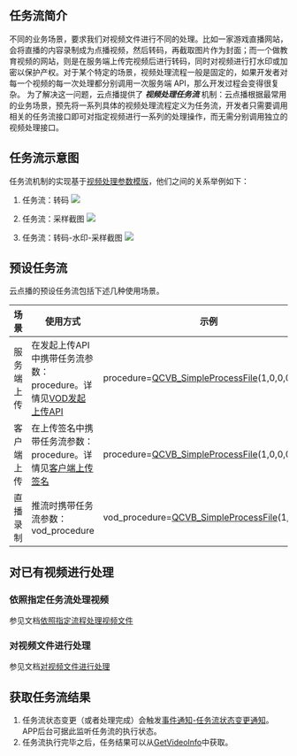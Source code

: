 ## 任务流简介

不同的业务场景，要求我们对视频文件进行不同的处理。比如一家游戏直播网站，会将直播的内容录制成为点播视频，然后转码，再截取图片作为封面；而一个做教育视频的网站，则是在服务端上传完视频后进行转码，同时对视频进行打水印或加密以保护产权。对于某个特定的场景，视频处理流程一般是固定的，如果开发者对每一个视频的每一次处理都分别调用一次服务端 API，那么开发过程会变得很复杂。
为了解决这一问题，云点播提供了 ***视频处理任务流*** 机制：云点播根据最常用的业务场景，预先将一系列具体的视频处理流程定义为任务流，开发者只需要调用相关的任务流接口即可对指定视频进行一系列的处理操作，而无需分别调用独立的视频处理接口。

## 任务流示意图
任务流机制的实现基于[视频处理参数模版](/document/product/266/10383)，他们之间的关系举例如下：
1. 任务流：转码
![](https://mc.qcloudimg.com/static/img/e7abf100655ab5766d3c8fe5c77365dc/image.jpg)

2. 任务流：采样截图
![](https://mc.qcloudimg.com/static/img/4f8d2128622783736aeb4b5a00b050ae/sample.jpg)

3. 任务流：转码-水印-采样截图 
![](https://mc.qcloudimg.com/static/img/2eae18c9ab9e90171e95227b8a108341/r.jpg)


## 预设任务流 
云点播的预设任务流包括下述几种使用场景。

| 场景 | 使用方式 | 示例 |
|---------|---------|---------|
| 服务端上传 | 在发起上传API中携带任务流参数：procedure。详情见[VOD发起上传API](/document/product/266/9756) |procedure=[QCVB_SimpleProcessFile](/document/product/266/10277)(1,0,0,0)| 
| 客户端上传 | 在上传签名中携带任务流参数：procedure。详情见[客户端上传签名](/document/product/266/9221) | procedure=[QCVB_SimpleProcessFile](/document/product/266/10277)(1,0,0,0)|
| 直播录制 | 推流时携带任务流参数：vod_procedure | vod_procedure=[QCVB_SimpleProcessFile](/document/product/266/10277)(1,0,0,0)|

## 对已有视频进行处理

### 依照指定任务流处理视频
参见文档[依照指定流程处理视频文件](/document/product/266/9045)

### 对视频文件进行处理
参见文档[对视频文件进行处理](/document/product/266/9642)

## 获取任务流结果
1. 任务流状态变更（或者处理完成）会触发[事件通知-任务流状态变更通知](/document/product/266/9636)。APP后台可据此监听任务流的执行状态。
2. 任务流执行完毕之后，任务结果可以从[GetVideoInfo](/document/product/266/8586)中获取。
